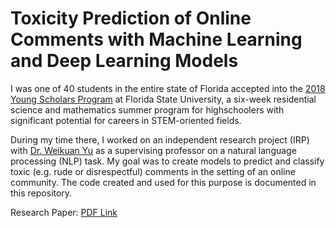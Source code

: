 # Toxicity Prediction of Online Comments with Machine Learning and Deep Learning Models

I was one of 40 students in the entire state of Florida accepted into the [2018 Young Scholars Program](https://www.bio.fsu.edu/ysp/) at Florida State University, a six-week residential science and mathematics summer program for highschoolers with significant potential for careers in STEM-oriented fields.

During my time there, I worked on an independent research project (IRP) with [Dr. Weikuan Yu](https://www.cs.fsu.edu/~yuw/) as a supervising professor on a natural language processing (NLP) task. My goal was to create models to predict and classify toxic (e.g. rude or disrespectful) comments in the setting of an online community. The code created and used for this purpose is documented in this repository.

Research Paper: [PDF Link](https://github.com/vmaddur/Comment-Toxicity-Prediction/blob/master/Research_Paper.pdf)
